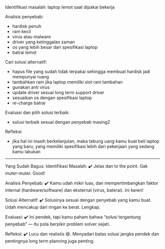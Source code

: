 Identifikasi masalah: laptop lemot saat dipakai bekerja

Analisis penyebab: 
- hardisk penuh
- ram kecil
- virus atau malware
- driver yang ketinggalan zaman
- os yang lebih besar dari spesifikasi laptop
- batrai lemot

Cari solusi alternatif:
- hapus file yang sudah tidak terpakai sehingga membuat hardisk jadi mempunyai ruang
- tambahkan ram jika laptop memiliki slot ram tambahan
- gunakan anti virus 
- update driver sesuai long term support driver
- sesuaikan os dengan spesifikasi laptop
- re-charge batrai

Evaluasi dan pilih solusi terbaik:
   - solusi terbaik sesuai dengan penyebab masing2 

Refleksi:
 - jika hal ini masih berkelanjutan, maka tabung uang kamu buat beli laptop yang baru, yang memiliki spesifikasi lebih dari pekerjaan yang sedang kamu lakukan 


 ----------

 Yang Sudah Bagus:
Identifikasi Masalah:
✔️ Jelas dan to the point. Gak muter-muter. Good!

Analisis Penyebab:
✔️ Kamu udah mikir luas, dan mempertimbangkan faktor internal (hardware/software) dan eksternal (virus, baterai). Ini keren!

Solusi Alternatif:
✔️ Solusinya sesuai dengan penyebab yang kamu buat. Udah mencakup dari ringan ke berat. Lengkap.

Evaluasi:
✔️ Ini pendek, tapi kamu paham bahwa “solusi tergantung penyebab” — itu pola berpikir problem solver sejati.

Refleksi:
✔️ Lucu dan realistis 😄. Menyadari batas solusi jangka pendek dan pentingnya long term planning juga penting.



